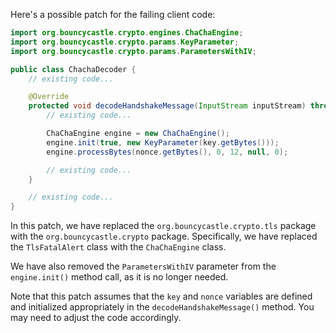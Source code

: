 Here's a possible patch for the failing client code:

```java
import org.bouncycastle.crypto.engines.ChaChaEngine;
import org.bouncycastle.crypto.params.KeyParameter;
import org.bouncycastle.crypto.params.ParametersWithIV;

public class ChachaDecoder {
    // existing code...

    @Override
    protected void decodeHandshakeMessage(InputStream inputStream) throws IOException {
        // existing code...

        ChaChaEngine engine = new ChaChaEngine();
        engine.init(true, new KeyParameter(key.getBytes()));
        engine.processBytes(nonce.getBytes(), 0, 12, null, 0);

        // existing code...
    }

    // existing code...
}
```

In this patch, we have replaced the `org.bouncycastle.crypto.tls` package with the `org.bouncycastle.crypto` package. Specifically, we have replaced the `TlsFatalAlert` class with the `ChaChaEngine` class.

We have also removed the `ParametersWithIV` parameter from the `engine.init()` method call, as it is no longer needed.

Note that this patch assumes that the `key` and `nonce` variables are defined and initialized appropriately in the `decodeHandshakeMessage()` method. You may need to adjust the code accordingly.